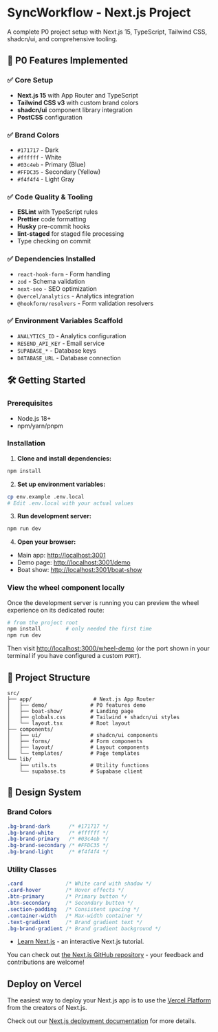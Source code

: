# SyncWorkflow - Next.js Project

A complete P0 project setup with Next.js 15, TypeScript, Tailwind CSS, shadcn/ui, and comprehensive tooling.

## 🚀 P0 Features Implemented

### ✅ Core Setup
- **Next.js 15** with App Router and TypeScript
- **Tailwind CSS v3** with custom brand colors
- **shadcn/ui** component library integration
- **PostCSS** configuration

### ✅ Brand Colors
- `#171717` - Dark
- `#ffffff` - White  
- `#03c4eb` - Primary (Blue)
- `#FFDC35` - Secondary (Yellow)
- `#f4f4f4` - Light Gray

### ✅ Code Quality & Tooling
- **ESLint** with TypeScript rules
- **Prettier** code formatting
- **Husky** pre-commit hooks
- **lint-staged** for staged file processing
- Type checking on commit

### ✅ Dependencies Installed
- `react-hook-form` - Form handling
- `zod` - Schema validation
- `next-seo` - SEO optimization
- `@vercel/analytics` - Analytics integration
- `@hookform/resolvers` - Form validation resolvers

### ✅ Environment Variables Scaffold
- `ANALYTICS_ID` - Analytics configuration
- `RESEND_API_KEY` - Email service
- `SUPABASE_*` - Database keys
- `DATABASE_URL` - Database connection

## 🛠 Getting Started

### Prerequisites
- Node.js 18+ 
- npm/yarn/pnpm

### Installation

1. **Clone and install dependencies:**
```bash
npm install
```

2. **Set up environment variables:**
```bash
cp env.example .env.local
# Edit .env.local with your actual values
```

3. **Run development server:**
```bash
npm run dev
```

4. **Open your browser:**
- Main app: [http://localhost:3001](http://localhost:3001)
- Demo page: [http://localhost:3001/demo](http://localhost:3001/demo)
- Boat show: [http://localhost:3001/boat-show](http://localhost:3001/boat-show)

### View the wheel component locally

Once the development server is running you can preview the wheel experience on its dedicated route:

```bash
# from the project root
npm install        # only needed the first time
npm run dev
```

Then visit [http://localhost:3000/wheel-demo](http://localhost:3000/wheel-demo) (or the port shown in your terminal if you have configured a custom `PORT`).

## 📁 Project Structure

```
src/
├── app/                    # Next.js App Router
│   ├── demo/              # P0 features demo
│   ├── boat-show/         # Landing page
│   ├── globals.css        # Tailwind + shadcn/ui styles
│   └── layout.tsx         # Root layout
├── components/
│   ├── ui/                # shadcn/ui components
│   ├── forms/             # Form components
│   ├── layout/            # Layout components
│   └── templates/         # Page templates
└── lib/
    ├── utils.ts           # Utility functions
    └── supabase.ts        # Supabase client
```

## 🎨 Design System

### Brand Colors
```css
.bg-brand-dark      /* #171717 */
.bg-brand-white     /* #ffffff */
.bg-brand-primary   /* #03c4eb */
.bg-brand-secondary /* #FFDC35 */
.bg-brand-light     /* #f4f4f4 */
```

### Utility Classes
```css
.card              /* White card with shadow */
.card-hover        /* Hover effects */
.btn-primary       /* Primary button */
.btn-secondary     /* Secondary button */
.section-padding   /* Consistent spacing */
.container-width   /* Max-width container */
.text-gradient     /* Brand gradient text */
.bg-brand-gradient /* Brand gradient background */
```
- [Learn Next.js](https://nextjs.org/learn) - an interactive Next.js tutorial.

You can check out [the Next.js GitHub repository](https://github.com/vercel/next.js) - your feedback and contributions are welcome!

## Deploy on Vercel

The easiest way to deploy your Next.js app is to use the [Vercel Platform](https://vercel.com/new?utm_medium=default-template&filter=next.js&utm_source=create-next-app&utm_campaign=create-next-app-readme) from the creators of Next.js.

Check out our [Next.js deployment documentation](https://nextjs.org/docs/app/building-your-application/deploying) for more details.
